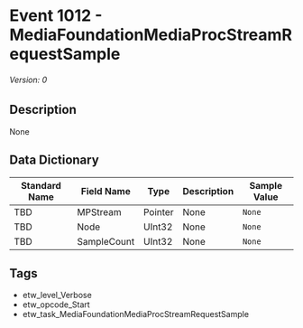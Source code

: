 # Event 1012 - MediaFoundationMediaProcStreamRequestSample
###### Version: 0

## Description
None

## Data Dictionary
|Standard Name|Field Name|Type|Description|Sample Value|
|---|---|---|---|---|
|TBD|MPStream|Pointer|None|`None`|
|TBD|Node|UInt32|None|`None`|
|TBD|SampleCount|UInt32|None|`None`|

## Tags
* etw_level_Verbose
* etw_opcode_Start
* etw_task_MediaFoundationMediaProcStreamRequestSample